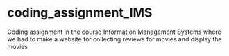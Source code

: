 # coding_assignment_IMS

Coding assignment in the course Information Management Systems where we had to make a website for collecting reviews for movies and display the movies
